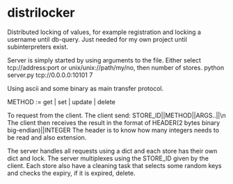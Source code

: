# distrilocker
Distributed locking of values, for example registration and locking a username until db-query. Just needed for my own project until subinterpreters exist.

Server is simply started by using arguments to the file.
Either select tcp://address:port or unix/unix://path/my/no, then number of stores.
python server.py tcp://0.0.0.0:10101 7

Using ascii and some binary as main transfer protocol.

METHOD := get | set | update | delete

To request from the client. The client send: STORE_ID||METHOD||ARGS..||\n
The client then receives the result in the format of HEADER(2 bytes binary big-endian)||INTEGER
The header is to know how many integers needs to be read and also extension.


The server handles all requests using a dict and each store has their own dict and lock. The server multiplexes
using the STORE_ID given by the client. Each store also have a cleaning task that selects some random keys and checks the expiry, if it is expired, delete.